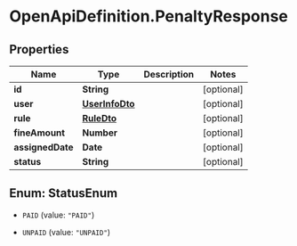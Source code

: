 # OpenApiDefinition.PenaltyResponse

## Properties

Name | Type | Description | Notes
------------ | ------------- | ------------- | -------------
**id** | **String** |  | [optional] 
**user** | [**UserInfoDto**](UserInfoDto.md) |  | [optional] 
**rule** | [**RuleDto**](RuleDto.md) |  | [optional] 
**fineAmount** | **Number** |  | [optional] 
**assignedDate** | **Date** |  | [optional] 
**status** | **String** |  | [optional] 



## Enum: StatusEnum


* `PAID` (value: `"PAID"`)

* `UNPAID` (value: `"UNPAID"`)




